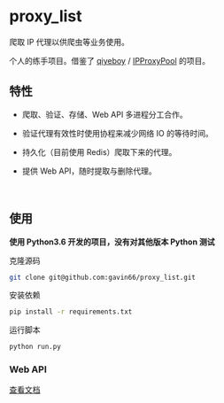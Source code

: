 # proxy_list
爬取 IP 代理以供爬虫等业务使用。

个人的练手项目。借鉴了 [qiyeboy](https://github.com/qiyeboy) / [IPProxyPool](https://github.com/qiyeboy/IPProxyPool) 的项目。

## 特性

* 爬取、验证、存储、Web API 多进程分工合作。

* 验证代理有效性时使用协程来减少网络 IO 的等待时间。

* 持久化（目前使用 Redis）爬取下来的代理。

* 提供 Web API，随时提取与删除代理。

  ​

## 使用

**使用 Python3.6 开发的项目，没有对其他版本 Python 测试**

克隆源码

```sh
git clone git@github.com:gavin66/proxy_list.git
```

安装依赖

```sh
pip install -r requirements.txt
```

运行脚本

```sh
python run.py
```



### Web API

[查看文档](https://htmlpreview.github.io/?https://github.com/gavin66/proxy_list/blob/master/doc/web_api.html)



